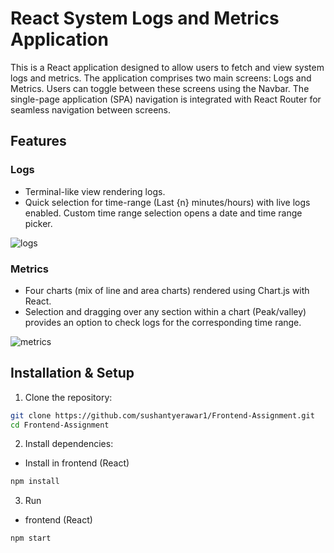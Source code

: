 # React System Logs and Metrics Application

This is a React application designed to allow users to fetch and view system logs and metrics. The application comprises two main screens: Logs and Metrics. Users can toggle between these screens using the Navbar. The single-page application (SPA) navigation is integrated with React Router for seamless navigation between screens.

## Features

### Logs

- Terminal-like view rendering logs.
- Quick selection for time-range (Last {n} minutes/hours) with live logs enabled. Custom time range selection opens a date and time range picker.

![logs](https://github.com/sushantyerawar1/Frontend-Assignment/assets/84599862/a7cccd2e-e6c1-49d1-b490-6e16daabd519)

### Metrics

- Four charts (mix of line and area charts) rendered using Chart.js with React.
- Selection and dragging over any section within a chart (Peak/valley) provides an option to check logs for the corresponding time range.

![metrics](https://github.com/sushantyerawar1/Frontend-Assignment/assets/84599862/1dcefeca-17be-42f2-b5e9-48e51b680cd1)

## Installation & Setup

1. Clone the repository:

```bash
git clone https://github.com/sushantyerawar1/Frontend-Assignment.git
cd Frontend-Assignment
```

2. Install dependencies:

- Install in frontend (React)

```bash
npm install
```

3. Run

- frontend (React)

```bash
npm start
```
